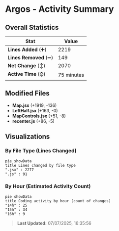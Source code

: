 # Argos - Activity Summary 

## Overall Statistics

| Stat                   | Value                                                             |
| ---------------------- | ----------------------------------------------------------------- |
| **Lines Added** (➕)   | 2219                                          |
| **Lines Removed** (➖) | 149                                        |
| **Net Change** (↕)    | 2070                |
| **Active Time** (⌚)   | 75 minutes |


## Modified Files
- **Map.jsx** (+1919, -136)
- **LeftHalf.jsx** (+163, -0)
- **MapControls.jsx** (+51, -8)
- **recenter.js** (+86, -5)

## Visualizations

### By File Type (Lines Changed)

```mermaid
pie showData
title Lines changed by file type
".jsx" : 2277
".js" : 91
```

### By Hour (Estimated Activity Count)

```mermaid
pie showData
title Coding activity by hour (count of changes)
"14h" : 25
"15h" : 34
"16h" : 9
```


> **Last Updated:** 07/07/2025, 16:35:56